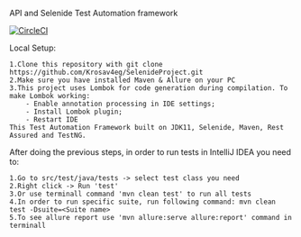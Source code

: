 API and Selenide Test Automation framework

[![CircleCI](https://dl.circleci.com/status-badge/img/gh/Krosav4eg/SelenideProject/tree/master.svg?style=shield)](https://dl.circleci.com/status-badge/redirect/gh/Krosav4eg/SelenideProject/tree/master)

Local Setup:

    1.Clone this repository with git clone https://github.com/Krosav4eg/SelenideProject.git
    2.Make sure you have installed Maven & Allure on your PC
    3.This project uses Lombok for code generation during compilation. To make Lombok working:
        - Enable annotation processing in IDE settings;
        - Install Lombok plugin;
        - Restart IDE
    This Test Automation Framework built on JDK11, Selenide, Maven, Rest Assured and TestNG.

After doing the previous steps, in order to run tests in IntelliJ IDEA you need to:

    1.Go to src/test/java/tests -> select test class you need
    2.Right click -> Run 'test'
    3.Or use terminall command 'mvn clean test' to run all tests 
    4.In order to run specific suite, run following command: mvn clean test -Dsuite=<Suite name>
    5.To see allure report use 'mvn allure:serve allure:report' command in terminall